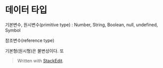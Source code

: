 # 데이터 타입

기본변수, 원시변수(primitive type)
: Number, String, Boolean, null, undefined, Symbol

참조변수(reference type)


기본형(원시형)은 불변성이다. 또 




> Written with [StackEdit](https://stackedit.io/).
<!--stackedit_data:
eyJoaXN0b3J5IjpbLTMwNzkwODQ3M119
-->